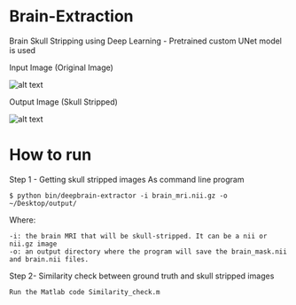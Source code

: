 # Brain-Extraction
Brain Skull Stripping using Deep Learning - Pretrained custom UNet model is used

Input Image (Original Image)

![alt text](https://github.com/likitha-l/Brain-Extraction/blob/main/images/input.PNG)

Output Image (Skull Stripped)

![alt text](https://github.com/likitha-l/Brain-Extraction/blob/main/images/output.PNG)


# How to run

Step 1 - Getting skull stripped images
As command line program
```
$ python bin/deepbrain-extractor -i brain_mri.nii.gz -o ~/Desktop/output/
``` 
Where:
```
-i: the brain MRI that will be skull-stripped. It can be a nii or nii.gz image
-o: an output directory where the program will save the brain_mask.nii and brain.nii files.
```

Step 2- Similarity check between ground truth and skull stripped images
```
Run the Matlab code Similarity_check.m 
```
